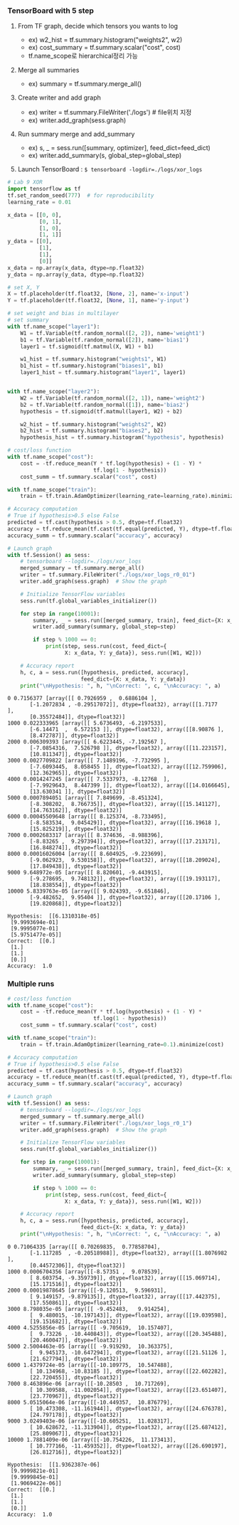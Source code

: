 
### TensorBoard with 5 step
1. From TF graph, decide which tensors you wants to log
    - ex) w2_hist = tf.summary.histogram("weights2", w2)
    - ex) cost_summary = tf.summary.scalar("cost", cost)
    - tf.name_scope로 hierarchical정리 가능
    
2. Merge all summaries
    - ex) summary = tf.summary.merge_all()
    
3. Create writer and add graph
    - ex) writer = tf.summary.FileWriter('./logs') # file위치 지정
    - ex) writer.add_graph(sess.graph)

4. Run summary merge and add_summary
    - ex) s, _ = sess.run([summary, optimizer], feed_dict=feed_dict)
    - ex) writer.add_summary(s, global_step=global_step)

5. Launch TensorBoard
    : `$ tensorboard -logdir=./logs/xor_logs`


```python
# Lab 9 XOR
import tensorflow as tf
tf.set_random_seed(777)  # for reproducibility
learning_rate = 0.01

x_data = [[0, 0],
          [0, 1],
          [1, 0],
          [1, 1]]
y_data = [[0],
          [1],
          [1],
          [0]]
x_data = np.array(x_data, dtype=np.float32)
y_data = np.array(y_data, dtype=np.float32)

# set X, Y
X = tf.placeholder(tf.float32, [None, 2], name='x-input')
Y = tf.placeholder(tf.float32, [None, 1], name='y-input')
```


```python
# set weight and bias in multilayer
# set summary
with tf.name_scope("layer1"):
    W1 = tf.Variable(tf.random_normal([2, 2]), name='weight1')
    b1 = tf.Variable(tf.random_normal([2]), name='bias1')
    layer1 = tf.sigmoid(tf.matmul(X, W1) + b1)

    w1_hist = tf.summary.histogram("weights1", W1)
    b1_hist = tf.summary.histogram("biases1", b1)
    layer1_hist = tf.summary.histogram("layer1", layer1)


with tf.name_scope("layer2"):
    W2 = tf.Variable(tf.random_normal([2, 1]), name='weight2')
    b2 = tf.Variable(tf.random_normal([1]), name='bias2')
    hypothesis = tf.sigmoid(tf.matmul(layer1, W2) + b2)

    w2_hist = tf.summary.histogram("weights2", W2)
    b2_hist = tf.summary.histogram("biases2", b2)
    hypothesis_hist = tf.summary.histogram("hypothesis", hypothesis)
```


```python
# cost/loss function
with tf.name_scope("cost"):
    cost = -tf.reduce_mean(Y * tf.log(hypothesis) + (1 - Y) *
                           tf.log(1 - hypothesis))
    cost_summ = tf.summary.scalar("cost", cost)

with tf.name_scope("train"):
    train = tf.train.AdamOptimizer(learning_rate=learning_rate).minimize(cost)
```


```python
# Accuracy computation
# True if hypothesis>0.5 else False
predicted = tf.cast(hypothesis > 0.5, dtype=tf.float32)
accuracy = tf.reduce_mean(tf.cast(tf.equal(predicted, Y), dtype=tf.float32))
accuracy_summ = tf.summary.scalar("accuracy", accuracy)

# Launch graph
with tf.Session() as sess:
    # tensorboard --logdir=./logs/xor_logs
    merged_summary = tf.summary.merge_all()
    writer = tf.summary.FileWriter("./logs/xor_logs_r0_01")
    writer.add_graph(sess.graph)  # Show the graph

    # Initialize TensorFlow variables
    sess.run(tf.global_variables_initializer())

    for step in range(10001):
        summary, _ = sess.run([merged_summary, train], feed_dict={X: x_data, Y: y_data})
        writer.add_summary(summary, global_step=step)

        if step % 1000 == 0:
            print(step, sess.run(cost, feed_dict={
                  X: x_data, Y: y_data}), sess.run([W1, W2]))

    # Accuracy report
    h, c, a = sess.run([hypothesis, predicted, accuracy],
                       feed_dict={X: x_data, Y: y_data})
    print("\nHypothesis: ", h, "\nCorrect: ", c, "\nAccuracy: ", a)
```

    0 0.7156377 [array([[ 0.7926959 ,  0.6886104 ],
           [-1.2072834 , -0.29517072]], dtype=float32), array([[1.7177    ],
           [0.35572484]], dtype=float32)]
    1000 0.022333965 [array([[ 5.6736493, -6.2197533],
           [-6.14471  ,  6.572153 ]], dtype=float32), array([[8.90876 ],
           [8.472787]], dtype=float32)]
    2000 0.006309393 [array([[ 6.6223445, -7.192567 ],
           [-7.0854316,  7.526798 ]], dtype=float32), array([[11.223157],
           [10.811347]], dtype=float32)]
    3000 0.0027709822 [array([[ 7.1489196, -7.732995 ],
           [-7.6093445,  8.058455 ]], dtype=float32), array([[12.759906],
           [12.362965]], dtype=float32)]
    4000 0.0014247245 [array([[ 7.5337973, -8.12768  ],
           [-7.9929643,  8.447399 ]], dtype=float32), array([[14.0166645],
           [13.630341 ]], dtype=float32)]
    5000 0.0007894051 [array([[ 7.849699, -8.451324],
           [-8.308202,  8.766735]], dtype=float32), array([[15.141127],
           [14.763162]], dtype=float32)]
    6000 0.00045509648 [array([[ 8.125374, -8.733495],
           [-8.583534,  9.045429]], dtype=float32), array([[16.19618 ],
           [15.825219]], dtype=float32)]
    7000 0.0002683317 [array([[ 8.374636, -8.988396],
           [-8.83265 ,  9.297394]], dtype=float32), array([[17.213171],
           [16.848274]], dtype=float32)]
    8000 0.00016026004 [array([[ 8.604925, -9.223699],
           [-9.062923,  9.530158]], dtype=float32), array([[18.209024],
           [17.849438]], dtype=float32)]
    9000 9.648972e-05 [array([[ 8.820601, -9.443915],
           [-9.278695,  9.748132]], dtype=float32), array([[19.193117],
           [18.838554]], dtype=float32)]
    10000 5.8339763e-05 [array([[ 9.024393, -9.651846],
           [-9.482652,  9.95404 ]], dtype=float32), array([[20.17106 ],
           [19.820868]], dtype=float32)]
    
    Hypothesis:  [[6.1310318e-05]
     [9.9993694e-01]
     [9.9995077e-01]
     [5.9751477e-05]] 
    Correct:  [[0.]
     [1.]
     [1.]
     [0.]] 
    Accuracy:  1.0
    

### Multiple runs


```python
# cost/loss function
with tf.name_scope("cost"):
    cost = -tf.reduce_mean(Y * tf.log(hypothesis) + (1 - Y) *
                           tf.log(1 - hypothesis))
    cost_summ = tf.summary.scalar("cost", cost)

with tf.name_scope("train"):
    train = tf.train.AdamOptimizer(learning_rate=0.1).minimize(cost)
```


```python
# Accuracy computation
# True if hypothesis>0.5 else False
predicted = tf.cast(hypothesis > 0.5, dtype=tf.float32)
accuracy = tf.reduce_mean(tf.cast(tf.equal(predicted, Y), dtype=tf.float32))
accuracy_summ = tf.summary.scalar("accuracy", accuracy)

# Launch graph
with tf.Session() as sess:
    # tensorboard --logdir=./logs/xor_logs
    merged_summary = tf.summary.merge_all()
    writer = tf.summary.FileWriter("./logs/xor_logs_r0_1")
    writer.add_graph(sess.graph)  # Show the graph

    # Initialize TensorFlow variables
    sess.run(tf.global_variables_initializer())

    for step in range(10001):
        summary, _ = sess.run([merged_summary, train], feed_dict={X: x_data, Y: y_data})
        writer.add_summary(summary, global_step=step)

        if step % 1000 == 0:
            print(step, sess.run(cost, feed_dict={
                  X: x_data, Y: y_data}), sess.run([W1, W2]))

    # Accuracy report
    h, c, a = sess.run([hypothesis, predicted, accuracy],
                       feed_dict={X: x_data, Y: y_data})
    print("\nHypothesis: ", h, "\nCorrect: ", c, "\nAccuracy: ", a)
```

    0 0.71064335 [array([[ 0.70269835,  0.77858704],
           [-1.117285  , -0.20518988]], dtype=float32), array([[1.8076982 ],
           [0.44572306]], dtype=float32)]
    1000 0.0006704356 [array([[-8.57351 ,  9.078539],
           [ 8.603754, -9.359739]], dtype=float32), array([[15.069714],
           [15.171516]], dtype=float32)]
    2000 0.00019878645 [array([[-9.120513,  9.596931],
           [ 9.149157, -9.879135]], dtype=float32), array([[17.442375],
           [17.550861]], dtype=float32)]
    3000 8.798035e-05 [array([[ -9.452483,   9.914254],
           [  9.480015, -10.197143]], dtype=float32), array([[19.039598],
           [19.151682]], dtype=float32)]
    4000 4.5255856e-05 [array([[ -9.705619,  10.157407],
           [  9.73226 , -10.440843]], dtype=float32), array([[20.345488],
           [20.460047]], dtype=float32)]
    5000 2.5004463e-05 [array([[ -9.919293,  10.363375],
           [  9.945173, -10.647294]], dtype=float32), array([[21.51126 ],
           [21.627794]], dtype=float32)]
    6000 1.4379724e-05 [array([[-10.109775,  10.547488],
           [ 10.134968, -10.83185 ]], dtype=float32), array([[22.602282],
           [22.720455]], dtype=float32)]
    7000 8.463896e-06 [array([[-10.28503 ,  10.717269],
           [ 10.309588, -11.002054]], dtype=float32), array([[23.651407],
           [23.770967]], dtype=float32)]
    8000 5.0515064e-06 [array([[-10.449357,  10.876779],
           [ 10.473308, -11.161944]], dtype=float32), array([[24.676378],
           [24.797178]], dtype=float32)]
    9000 3.0249403e-06 [array([[-10.605251,  11.028317],
           [ 10.628672, -11.313904]], dtype=float32), array([[25.687412],
           [25.809067]], dtype=float32)]
    10000 1.7881409e-06 [array([[-10.754226,  11.173413],
           [ 10.777166, -11.459352]], dtype=float32), array([[26.690197],
           [26.812716]], dtype=float32)]
    
    Hypothesis:  [[1.9362387e-06]
     [9.9999821e-01]
     [9.9999845e-01]
     [1.9069422e-06]] 
    Correct:  [[0.]
     [1.]
     [1.]
     [0.]] 
    Accuracy:  1.0
    
